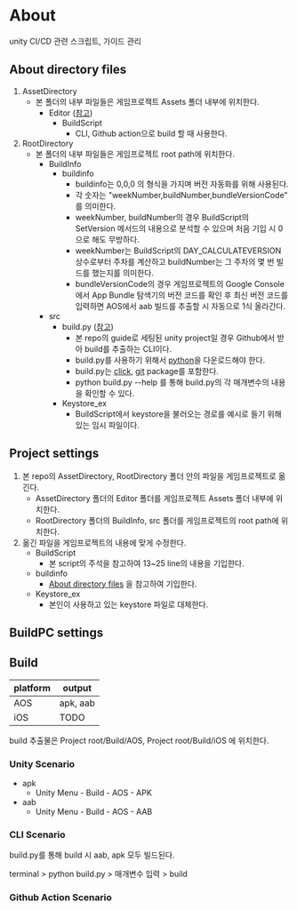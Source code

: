 # About

unity CI/CD 관련 스크립트, 가이드 관리

## About directory files

1. AssetDirectory
   - 본 폴더의 내부 파일들은 게임프로젝트 Assets 폴더 내부에 위치한다.
     - Editor ([참고](https://docs.unity3d.com/Manual/SpecialFolders.html))
       - BuildScript
         - CLI, Github action으로 build 할 때 사용한다.
2. RootDirectory
   - 본 폴더의 내부 파일들은 게임프로젝트 root path에 위치한다.
     - BuildInfo
       - buildinfo
         - buildinfo는 0,0,0 의 형식을 가지며 버전 자동화를 위해 사용된다.
         - 각 숫자는 "weekNumber,buildNumber,bundleVersionCode" 를 의미한다.
         - weekNumber, buildNumber의 경우 BuildScript의 SetVersion 메서드의 내용으로 분석할 수 있으며 처음 기입 시 0으로 해도 무방하다.
         - weekNumber는 BuildScript의 DAY_CALCULATEVERSION 상수로부터 주차를 계산하고 buildNumber는 그 주차의 몇 번 빌드를 했는지를 의미한다.
         - bundleVersionCode의 경우 게임프로젝트의 Google Console에서 App Bundle 탐색기의 버전 코드를 확인 후 최신 버전 코드를 입력하면 AOS에서 aab 빌드를 추출할 시 자동으로 1식 올라간다.
     - src
       - build.py ([참고](https://docs.unity3d.com/kr/2021.3/Manual/EditorCommandLineArguments.html))
         - 본 repo의 guide로 세팅된 unity project일 경우 Github에서 받아 build를 추출하는 CLI이다.
         - build.py를 사용하기 위해서 [python](https://www.python.org/downloads/)을 다운로드해야 한다.
         - build.py는 [click](https://click.palletsprojects.com/en/8.1.x/quickstart/), [git](https://gitpython.readthedocs.io/en/stable/intro.html?highlight=pip%20install%20gitpython#installing-gitpython) package를 포함한다.
         - python build.py --help 를 통해 build.py의 각 매개변수의 내용을 확인할 수 있다.
       - Keystore_ex
         - BuildScript에서 keystore을 불러오는 경로를 예시로 들기 위해 있는 임시 파일이다.

## Project settings

1. 본 repo의 AssetDirectory, RootDirectory 폴더 안의 파일을 게임프로젝트로 옮긴다.
      - AssetDirectory 폴더의 Editor 폴더를 게임프로젝트 Assets 폴더 내부에 위치한다. 
      - RootDirectory 폴더의 BuildInfo, src 폴더를 게임프로젝트의 root path에 위치한다.
2. 옮긴 파일을 게임프로젝트의 내용에 맞게 수정한다.
      - BuildScript
        - 본 script의 주석을 참고하여 13~25 line의 내용을 기입한다.
      - buildinfo
        - [About directory files](#About-directory-files) 을 참고하여 기입한다.
      - Keystore_ex
        - 본인이 사용하고 있는 keystore 파일로 대체한다.

## BuildPC settings

## Build

| platform  | output   |
| --------- | -------- |
| AOS       | apk, aab |
| iOS       |   TODO   |

build 추출물은 Project root/Build/AOS, Project root/Build/iOS 에 위치한다.

### Unity Scenario

- apk
  - Unity Menu - Build - AOS - APK
- aab
  - Unity Menu - Build - AOS - AAB

### CLI Scenario

build.py를 통해 build 시 aab, apk 모두 빌드된다.

terminal > python build.py > 매개변수 입력 > build

### Github Action Scenario